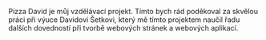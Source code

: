 Pizza David je můj vzdělávací projekt.
Tímto bych rád poděkoval za skvělou práci při výuce Davidovi Šetkovi, který mě tímto projektem naučil řadu dalších dovedností při tvorbě webových stránek a webových aplikací.
